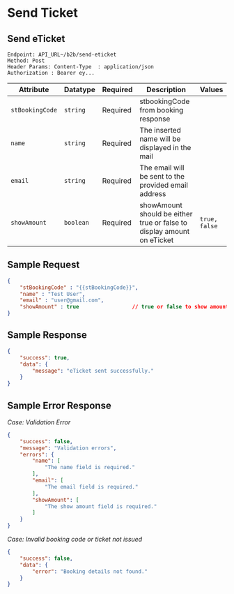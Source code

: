 # Send Ticket
## Send eTicket

```
Endpoint: API_URL~/b2b/send-eticket
Method: Post
Header Params: Content-Type  : application/json
Authorization : Bearer ey...
```

| **Attribute**           | **Datatype**        | **Required** | **Description**                                            | **Values**                   |
|-------------------------|---------------------|--------------|------------------------------------------------------------|------------------------------|
| `stBookingCode`         | `string`            | Required     | stbookingCode from booking response                        |                              |
| `name`                  | `string`            | Required     | The inserted name will be displayed in the mail            |                              |
| `email`                 | `string`            | Required     | The email will be sent to the provided email address       |                              |
| `showAmount`            | `boolean`           | Required     | showAmount should be either true or false to display amount on eTicket|`true, false`      |

## Sample Request
```json
{
    "stBookingCode" : "{{stBookingCode}}",
    "name" : "Test User",
    "email" : "user@gmail.com",
    "showAmount" : true                 // true or false to show amount on e-ticket
}
```

## Sample Response
```json
{
    "success": true,
    "data": {
        "message": "eTicket sent successfully."
    }
}
```

## Sample Error Response
*Case: Validation Error*
```json
{
    "success": false,
    "message": "Validation errors",
    "errors": {
        "name": [
            "The name field is required."
        ],
        "email": [
            "The email field is required."
        ],
        "showAmount": [
            "The show amount field is required."
        ]
    }
}
```

*Case: Invalid booking code or ticket not issued*
```json
{
    "success": false,
    "data": {
        "error": "Booking details not found."
    }
}
```